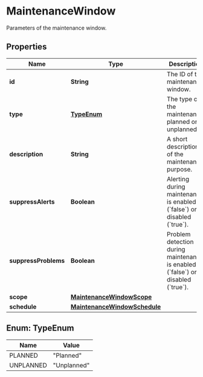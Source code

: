 

# MaintenanceWindow

Parameters of the maintenance window.

## Properties

| Name | Type | Description | Notes |
|------------ | ------------- | ------------- | -------------|
|**id** | **String** | The ID of the maintenance window. |  [optional] |
|**type** | [**TypeEnum**](#TypeEnum) | The type of the maintenance: planned or unplanned. |  |
|**description** | **String** | A short description of the maintenance purpose. |  [optional] |
|**suppressAlerts** | **Boolean** | Alerting during maintenance is enabled (&#x60;false&#x60;) or disabled (&#x60;true&#x60;). |  [optional] |
|**suppressProblems** | **Boolean** | Problem detection during maintenance is enabled (&#x60;false&#x60;) or disabled (&#x60;true&#x60;). |  [optional] |
|**scope** | [**MaintenanceWindowScope**](MaintenanceWindowScope.md) |  |  [optional] |
|**schedule** | [**MaintenanceWindowSchedule**](MaintenanceWindowSchedule.md) |  |  |



## Enum: TypeEnum

| Name | Value |
|---- | -----|
| PLANNED | &quot;Planned&quot; |
| UNPLANNED | &quot;Unplanned&quot; |



